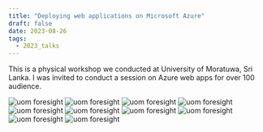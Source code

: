 ```yaml
---
title: "Deploying web applications on Microsoft Azure"
draft: false
date: 2023-08-26
tags:
  - 2023_talks
---
```


This is a physical workshop we conducted at University of Moratuwa, Sri Lanka. I was invited to conduct a session on Azure web apps for over 100 audience. 

<p>
  <img src="../../images/2023-uom-foresight-1.jpeg" alt="uom foresight"/>
  <img src="../../images/2023-uom-foresight-2.jpeg" alt="uom foresight"/>
  <img src="../../images/2023-uom-foresight-3.jpeg" alt="uom foresight"/>
  <img src="../../images/2023-uom-foresight-4.jpeg" alt="uom foresight"/>
  <img src="../../images/2023-uom-foresight-5.jpeg" alt="uom foresight"/>
  <img src="../../images/2023-uom-foresight-6.jpeg" alt="uom foresight"/>
  <img src="../../images/2023-uom-foresight-7.jpeg" alt="uom foresight"/>
  <img src="../../images/2023-uom-foresight-8.jpeg" alt="uom foresight"/>
  <img src="../../images/2023-uom-foresight-9.jpeg" alt="uom foresight"/>
  <img src="../../images/2023-uom-foresight-10.jpeg" alt="uom foresight"/>
</p>